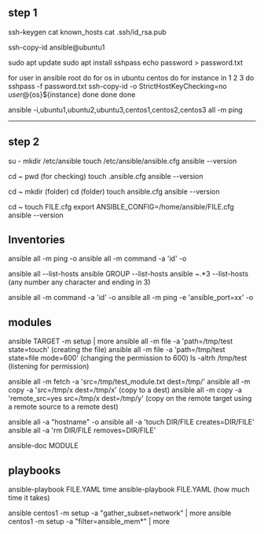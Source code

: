 ## step 1

<!-- SSH key -->

ssh-keygen
cat known_hosts
cat .ssh/id_rsa.pub

ssh-copy-id ansible@ubuntu1

<!-- SSH pass -->

sudo apt update
sudo apt install sshpass
echo password > password.txt

<!-- setting ssh comm for all ubuntu channels -->

for user in ansible root
do
for os in ubuntu centos
do
for instance in 1 2 3
do
sshpass -f password.txt ssh-copy-id -o StrictHostKeyChecking=no ${user}@${os}${instance}
done
done
done

<!-- checking password for all instances -->

ansible -i,ubuntu1,ubuntu2,ubuntu3,centos1,centos2,centos3 all -m ping

---

## step 2

<!-- step 2 CONFIGURATION FILE from the least to the highest prio-->

<!-- 2.1 creating a config file -->

su -
mkdir /etc/ansible
touch /etc/ansible/ansible.cfg
ansible --version

<!-- 2.2 ansible.cfg in the user hame directory... hidden file-->

cd ~
pwd (for checking)
touch .ansible.cfg
ansible --version

<!-- 2.3 current directory -->

cd ~
mkdir (folder)
cd (folder)
touch ansible.cfg
ansible --version

<!-- 2.4 environment variable -->

cd ~
touch FILE.cfg
export ANSIBLE_CONFIG=/home/ansible/FILE.cfg
ansible --version

## Inventories

ansible all -m ping -o
ansible all -m command -a 'id' -o

ansible all --list-hosts
ansible GROUP --list-hosts
ansible ~.\*3 --list-hosts (any number any character and ending in 3)

ansible all -m command -a 'id' -o
ansible all -m ping -e 'ansible_port=xx' -o

## modules

<!-- file -->

ansible TARGET -m setup | more
ansible all -m file -a 'path=/tmp/test state=touch' (creating the file)
ansible all -m file -a 'path=/tmp/test state=file mode=600' (changing the permission to 600)
ls -altrh /tmp/test (listening for permission)

<!-- copy -->

ansible all -m fetch -a 'src=/tmp/test_module.txt dest=/tmp/'
ansible all -m copy -a 'src=/tmp/x dest=/tmp/x' (copy to a dest)
ansible all -m copy -a 'remote_src=yes src=/tmp/x dest=/tmp/y' (copy on the remote target using a remote source to a remote dest)

<!-- command -->

ansible all -a "hostname" -o
ansible all -a 'touch DIR/FILE creates=DIR/FILE'
ansible all -a 'rm DIR/FILE removes=DIR/FILE'

 <!-- documentation -->

ansible-doc MODULE

## playbooks

ansible-playbook FILE.YAML
time ansible-playbook FILE.YAML (how much time it takes)

ansible centos1 -m setup -a "gather_subset=network" | more
ansible centos1 -m setup -a "filter=ansible_mem\*" | more
